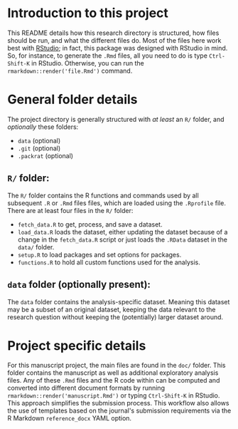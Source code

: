 # Introduction to this project

This README details how this research directory is structured, how files should
be run, and what the different files do. Most of the files here work best with
[RStudio](https://www.rstudio.com/); in fact, this package was designed with
RStudio in mind. So, for instance, to generate the `.Rmd` files, all you need to
do is type `Ctrl-Shift-K` in RStudio. Otherwise, you can run the 
`rmarkdown::render('file.Rmd')` command.

# General folder details

The project directory is generally structured with *at least* an `R/` folder,
and *optionally* these folders:

- `data` (optional)
- `.git` (optional)
- `.packrat` (optional)

## `R/` folder:

The `R/` folder contains the R functions and commands used by all subsequent `.R`
or `.Rmd` files files, which are loaded using the `.Rprofile` file. There are
at least four files in the `R/` folder:

- `fetch_data.R` to get, process, and save a dataset.
- `load_data.R` loads the dataset, either updating the dataset because of a
change in the `fetch_data.R` script or just loads the `.RData` dataset in the
`data/` folder.
- `setup.R` to load packages and set options for packages.
- `functions.R` to hold all custom functions used for the analysis.

## `data` folder (optionally present):

The `data` folder contains the analysis-specific dataset.  Meaning this dataset 
may be a subset of an original dataset, keeping the data relevant to the 
research question without keeping the (potentially) larger dataset around.


# Project specific details

For this manuscript project, the main files are found in the `doc/` folder. This
folder contains the manuscript as well as additional exploratory
analysis files. Any of these `.Rmd` files and the R code within can be computed
and converted into different document formats by running
`rmarkdown::render('manuscript.Rmd')` or typing `Ctrl-Shift-K` in RStudio. This
approach simplifies the submission process. This workflow also allows the use of
templates based on the journal's submission requirements via the R Markdown
`reference_docx` YAML option.
